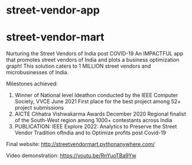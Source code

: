 # street-vendor-app
# street-vendor-mart
Nurturing the Street Vendors of India post COVID-19
An IMPACTFUL app that promotes street vendors of India and plots a business optimization graph!
This solution caters to 1 MILLION street vendors and microbusinesses of India.

Milestones achieved:
1. Winner of National level Ideathon conducted by the IEEE Computer Society, VVCE June 2021
   First place for the best project among 52+ project submissions
2. AICTE Chhatra Vishwakarma Awards December 2020
   Regional finalist of the South-West region among 1000+ contestants across India
3. PUBLICATION: IEEE Explore 2022: Analytics to Preserve the Street Vendor Tradition ofIndia and to Optimize profits post Covid-19

Final website:
http://streetvendormart.pythonanywhere.com/

Video demonstration:
https://youtu.be/RnYuoTBa9Yw
